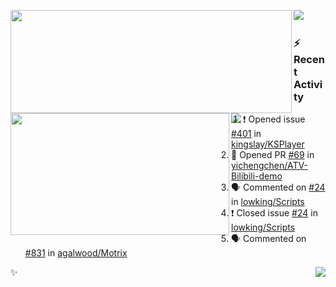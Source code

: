 <p>
  <p>
  <img align="left" width="450" height="165" src="https://github-readme-stats-git-masterrstaa-rickstaa.vercel.app/api?username=lowking&bg_color=0D1116&theme=synthwave&show_icons=true&hide_border=true&line_height=20&title_color=4E7C65&icon_color=555&show_owner=true&text_color=777&count_private=true"/>
  </p>
  <p>
  <img align="left" width="350" height="195" src="https://github-readme-stats-git-masterrstaa-rickstaa.vercel.app/api/top-langs/?layout=compact&username=lowking&bg_color=0D1116&theme=synthwave&show_icons=true&hide_border=true&line_height=20&title_color=4E7C65&icon_color=555&show_owner=true&text_color=777&hide&langs_count=4"/>
  </p>
  <p>
    <a align="left" href="https://t.me/Violettoy_bot"><img src="https://img.shields.io/badge/Telegram-%2352A4DB.svg?&style=social&logo=telegram&logoColor=white" /></a>&nbsp;&nbsp;
<!--     <img align="left" src="https://github.com/lowking/lowking/workflows/Waka%20Readme/badge.svg" />&nbsp;&nbsp; -->
    <img align="left" src="https://github.com/lowking/lowking/workflows/Activity%20Readme/badge.svg" />
  </p>
</p>

### :zap: Recent Activity

<!--START_SECTION:activity-->
1. ❗️ Opened issue [#401](https://github.com/kingslay/KSPlayer/issues/401) in [kingslay/KSPlayer](https://github.com/kingslay/KSPlayer)
2. 💪 Opened PR [#69](https://github.com/yichengchen/ATV-Bilibili-demo/pull/69) in [yichengchen/ATV-Bilibili-demo](https://github.com/yichengchen/ATV-Bilibili-demo)
3. 🗣 Commented on [#24](https://github.com/lowking/Scripts/issues/24) in [lowking/Scripts](https://github.com/lowking/Scripts)
4. ❗️ Closed issue [#24](https://github.com/lowking/Scripts/issues/24) in [lowking/Scripts](https://github.com/lowking/Scripts)
5. 🗣 Commented on [#831](https://github.com/agalwood/Motrix/issues/831) in [agalwood/Motrix](https://github.com/agalwood/Motrix)
<!--END_SECTION:activity-->

✨<img align="right" src="http://profile-counter.glitch.me/lowking/count.svg"/>
